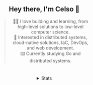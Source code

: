 <div align="center">

## Hey there, I'm Celso 🙂

<div style="max-width: 300px; ">

> 🧙‍♂️ I love building and learning, from high-level solutions to low-level computer science.<br>
> 🦉 Interested in distributed systems, cloud-native solutions, IaC, DevOps, and web development.<br>
> ⌨️ Currently studying Go and distributed systems.<br>

</div>

#

<details align="center">
<summary>Stats</summary>

<cr/>

<p style="text-align: center;">
<!--START_SECTION:waka-->

```txt
From: 04 October 2023 - To: 03 November 2023

Markdown          19 hrs 18 mins  ██████░░░░░░░░░░░░░░░░░░░   23.78 %
YAML              12 hrs 6 mins   ███▓░░░░░░░░░░░░░░░░░░░░░   14.92 %
Go                10 hrs 54 mins  ███▒░░░░░░░░░░░░░░░░░░░░░   13.44 %
JavaScript        7 hrs 52 mins   ██▒░░░░░░░░░░░░░░░░░░░░░░   09.71 %
TypeScript        6 hrs 10 mins   ██░░░░░░░░░░░░░░░░░░░░░░░   07.60 %
```

<!--END_SECTION:waka-->
</p>
  
<div>

<img src="http://github-readme-stats.vercel.app/api/top-langs/?username=celsobenedetti&layout=compact&custom_title=Languages&include_all_commits=true&count_private=true&langs_count=6&theme=transparent&bg_color=00000000" height="180em"/>
<img src="https://streak-stats.demolab.com?user=celsobenedetti&theme=transparent" height="180rem"/>

</div>

#

<a href="https://wakatime.com/@8a52c0fd-ec78-403a-81d0-07c674c564b3" title="Time coded since Jan 17 2022">
<img src="https://wakatime.com/badge/user/8a52c0fd-ec78-403a-81d0-07c674c564b3.svg" alt="Wakatime 2022" title="Time coded since Jan 17 2022" />
</a>

</details>

</div>
